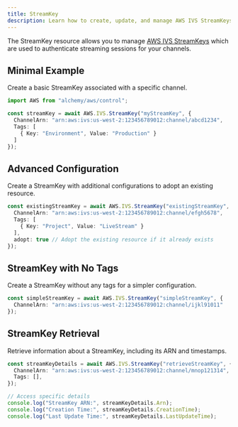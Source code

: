 ```yaml
---
title: StreamKey
description: Learn how to create, update, and manage AWS IVS StreamKeys using Alchemy Cloud Control.
---
```


The StreamKey resource allows you to manage [AWS IVS StreamKeys](https://docs.aws.amazon.com/ivs/latest/userguide/) which are used to authenticate streaming sessions for your channels.

## Minimal Example

Create a basic StreamKey associated with a specific channel.

```ts
import AWS from "alchemy/aws/control";

const streamKey = await AWS.IVS.StreamKey("myStreamKey", {
  ChannelArn: "arn:aws:ivs:us-west-2:123456789012:channel/abcd1234",
  Tags: [
    { Key: "Environment", Value: "Production" }
  ]
});
```

## Advanced Configuration

Create a StreamKey with additional configurations to adopt an existing resource.

```ts
const existingStreamKey = await AWS.IVS.StreamKey("existingStreamKey", {
  ChannelArn: "arn:aws:ivs:us-west-2:123456789012:channel/efgh5678",
  Tags: [
    { Key: "Project", Value: "LiveStream" }
  ],
  adopt: true // Adopt the existing resource if it already exists
});
```

## StreamKey with No Tags

Create a StreamKey without any tags for a simpler configuration.

```ts
const simpleStreamKey = await AWS.IVS.StreamKey("simpleStreamKey", {
  ChannelArn: "arn:aws:ivs:us-west-2:123456789012:channel/ijkl91011"
});
```

## StreamKey Retrieval

Retrieve information about a StreamKey, including its ARN and timestamps.

```ts
const streamKeyDetails = await AWS.IVS.StreamKey("retrieveStreamKey", {
  ChannelArn: "arn:aws:ivs:us-west-2:123456789012:channel/mnop121314",
  Tags: [],
});

// Access specific details
console.log("StreamKey ARN:", streamKeyDetails.Arn);
console.log("Creation Time:", streamKeyDetails.CreationTime);
console.log("Last Update Time:", streamKeyDetails.LastUpdateTime);
```